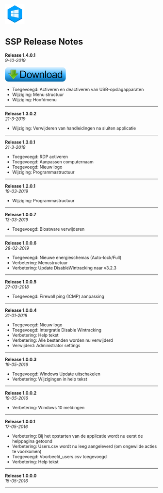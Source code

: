 ![Logo](assets/SSP_64x64.png?raw=true "Logo SSP")
# SSP Release Notes

**Release 1.4.0.1**  
*9-10-2019*


<a href="https://github.com/jebr/System-Setup-Program-SSP/releases" Download>
  <img src="assets/download-small.png" alt="Download programma">
</a>
  
  
  
- Toegevoegd: Activeren en deactiveren van USB-opslagapparaten
- Wijziging: Menu structuur
- Wijziging: Hoofdmenu

---

**Release 1.3.0.2**  
*21-3-2019*

- Wijziging: Verwijderen van handleidingen na sluiten applicatie

---

**Release 1.3.0.1**   
*21-3-2019*

- Toegevoegd: RDP activeren
- Toegevoegd: Aanpassen computernaam
- Toegevoegd: Nieuw logo
- Wijziging: Programmastructuur

---

**Release 1.2.0.1**   
*19-03-2019*

- Wijziging: Programmastructuur

---

**Release 1.0.0.7**  
*13-03-2019*

- Toegevoegd: Bloatware verwijderen

---

**Release 1.0.0.6**  
*28-02-2019*

- Toegevoegd: Nieuwe energieschemas (Auto-lock/Full)
- Verbetering: Menustructuur
- Verbetering: Update DisableWintracking naar v3.2.3

---

**Release 1.0.0.5**  
*27-03-2018*

- Toegevoegd: Firewall ping (ICMP) aanpassing

---

**Release 1.0.0.4**  
*31-01-2018*

- Toegevoegd: Nieuw logo
- Toegevoegd: Intergratie Disable Wintracking
- Verbetering: Help tekst
- Verbetering: Alle bestanden worden nu verwijderd
- Verwijderd: Administrator settings

---

**Release 1.0.0.3**  
*19-05-2016*

- Toegevoegd: Windows Update uitschakelen
- Verbetering: Wijzigingen in help tekst

---

**Release 1.0.0.2**  
*19-05-2016*

- Verbetering: Windows 10 meldingen

---

**Release 1.0.0.1**  
*17-05-2016*

- Verbetering: Bij het opstarten van de applicatie wordt nu eerst de helppagina getoond
- Verbetering: Users.csv wordt nu leeg aangeleverd (om ongewilde acties te voorkomen)
- Toegevoegd: Voorbeeld_users.csv toegevoegd
- Verbetering: Help tekst

---

**Release 1.0.0.0**  
*15-05-2016*

---